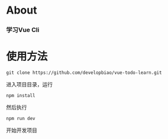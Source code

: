 # About
### 学习Vue Cli

# 使用方法
```
git clone https://github.com/developbiao/vue-todo-learn.git
```
进入项目目录，运行
```
npm install
```
然后执行
```
npm run dev
```
开始开发项目